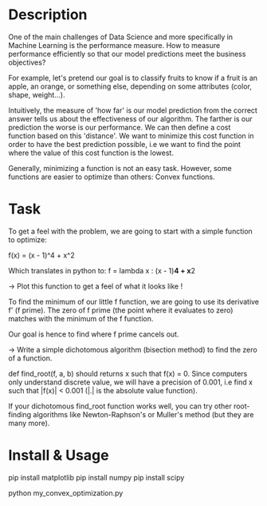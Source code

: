 # Description

One of the main challenges of Data Science and more specifically in Machine Learning is the performance measure. How to measure performance efficiently so that our model predictions meet the business objectives?

For example, let's pretend our goal is to classify fruits to know if a fruit is an apple, an orange, or something else, depending on some attributes (color, shape, weight...).

Intuitively, the measure of 'how far' is our model prediction from the correct answer tells us about the effectiveness of our algorithm. The farther is our prediction the worse is our performance. We can then define a cost function based on this 'distance'. We want to minimize this cost function in order to have the best prediction possible, i.e we want to find the point where the value of this cost function is the lowest.

Generally, minimizing a function is not an easy task. However, some functions are easier to optimize than others: Convex functions.

# Task

To get a feel with the problem, we are going to start with a simple function to optimize:

f(x) = (x - 1)^4 + x^2

Which translates in python to: f = lambda x : (x - 1)**4 + x**2

→ Plot this function to get a feel of what it looks like !

To find the minimum of our little f function, we are going to use its derivative f' (f prime). The zero of f prime (the point where it evaluates to zero) matches with the minimum of the f function.

Our goal is hence to find where f prime cancels out.

→ Write a simple dichotomous algorithm (bisection method) to find the zero of a function.

def find_root(f, a, b) should returns x such that f(x) = 0. Since computers only understand discrete value, we will have a precision of 0.001, i.e find x such that |f(x)| < 0.001 (|.| is the absolute value function).

If your dichotomous find_root function works well, you can try other root-finding algorithms like Newton-Raphson's or Muller's method (but they are many more).

# Install & Usage

pip install matplotlib
pip install numpy
pip install scipy

python my_convex_optimization.py

